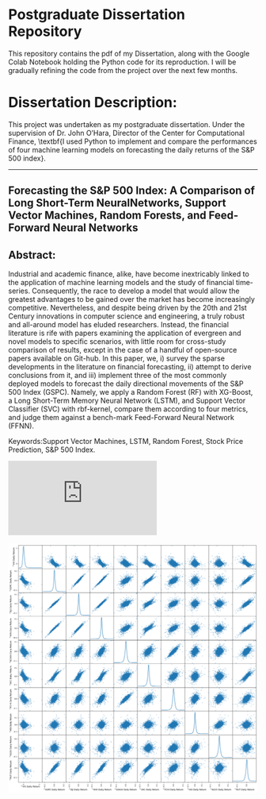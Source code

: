 # Postgraduate Dissertation Repository
 
This repository contains the pdf of my Dissertation, along with the Google Colab Notebook holding the Python code for its reproduction. I will be gradually refining the code from the project over the next few months.

# Dissertation Description:

This project was undertaken as my postgraduate dissertation. Under the supervision of Dr. John O’Hara, Director of the Center for Computational Finance, \textbf{I used Python to implement and compare the performances of four machine learning models on forecasting the daily returns of the S&P 500 index}.

----------------------------------------------------------------------------------------------------------------------------------------------

## Forecasting the S&P 500 Index: A Comparison of Long Short-Term NeuralNetworks, Support Vector Machines, Random Forests, and Feed-Forward Neural Networks

## Abstract: 
Industrial and academic finance, alike, have become inextricably linked to the application of machine learning models and the study of financial time-series.  Consequently, the race to develop a model that would allow the greatest advantages to be gained over the market has become increasingly competitive. Nevertheless, and despite being driven by the 20th and 21st Century innovations in computer science and engineering, a truly robust and all-around model has eluded researchers. Instead, the financial literature is rife with papers examining the application of evergreen and novel models to specific scenarios, with little room for cross-study comparison of results, except in the case of a handful of open-source papers available on Git-hub. In this paper, we, i) survey the sparse developments in the literature on financial forecasting, ii) attempt to derive conclusions from it, and iii) implement three of the most commonly deployed models to forecast the daily directional movements of the S&P 500 Index (GSPC). Namely, we apply a Random Forest (RF) with XG-Boost, a Long Short-Term Memory Neural Network (LSTM), and Support Vector Classifier (SVC) with rbf-kernel, compare them according to four metrics, and judge them against a bench-mark Feed-Forward Neural Network (FFNN).

Keywords:Support Vector Machines, LSTM, Random Forest, Stock Price Prediction, S&P 500 Index.


![Stock Daily Returns](https://github.com/aabdelmak/Dissertation/blob/master/Stock%20Daily%20Returns.pdf)

![Scatter Plot](https://github.com/aabdelmak/Dissertation/blob/master/scatter.png)
